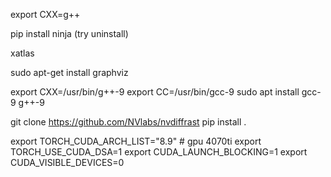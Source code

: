 export CXX=g++

pip install ninja (try uninstall)

xatlas

sudo apt-get install graphviz

export CXX=/usr/bin/g++-9
export CC=/usr/bin/gcc-9
sudo apt install gcc-9 g++-9

git clone https://github.com/NVlabs/nvdiffrast
pip install .

export TORCH_CUDA_ARCH_LIST="8.9" # gpu 4070ti
export TORCH_USE_CUDA_DSA=1
export CUDA_LAUNCH_BLOCKING=1
export CUDA_VISIBLE_DEVICES=0